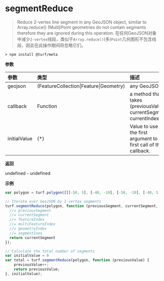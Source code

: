 # segmentReduce

> Reduce 2-vertex line segment in any GeoJSON object, similar to Array.reduce() (Multi)Point geometries do not contain segments therefore they are ignored during this operation.
> 在任何GeoJSON对象中减少`2-vertex`线段，类似于`Array.reduce()`(多)`Point`几何图形不包含线段，因此在此操作期间将忽略它们。

```text
> npm install @turf/meta
```

**参数**

| 参数         | 类型                                   | 描述                                                         |
| :----------- | :------------------------------------- | :----------------------------------------------------------- |
| geojson      | (FeatureCollection\|Feature\|Geometry) | any GeoJSON                                                  |
| callback     | Function                               | a method that takes (previousValue, currentSegment, currentIndex) |
| initialValue | (*)                                    | Value to use as the first argument to the first call of the callback. |

**返回**

undefined - undefined

**示例**

```js
var polygon = turf.polygon([[[-50, 5], [-40, -10], [-50, -10], [-40, 5], [-50, 5]]]);

// Iterate over GeoJSON by 2-vertex segments
turf.segmentReduce(polygon, function (previousSegment, currentSegment, featureIndex, multiFeatureIndex, geometryIndex, segmentIndex) {
  //= previousSegment
  //= currentSegment
  //= featureIndex
  //= multiFeatureIndex
  //= geometryIndex
  //= segmentInex
  return currentSegment
});

// Calculate the total number of segments
var initialValue = 0
var total = turf.segmentReduce(polygon, function (previousValue) {
    previousValue++;
    return previousValue;
}, initialValue);
```